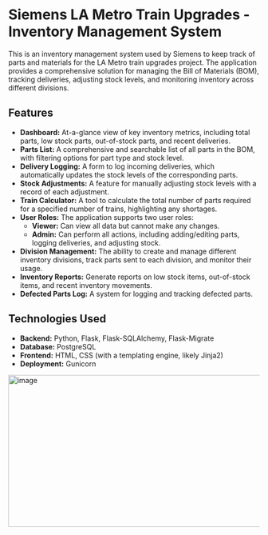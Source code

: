 # Siemens LA Metro Train Upgrades - Inventory Management System

This is an inventory management system used by Siemens to keep track of parts and materials for the LA Metro train upgrades project. The application provides a comprehensive solution for managing the Bill of Materials (BOM), tracking deliveries, adjusting stock levels, and monitoring inventory across different divisions.

## Features

- **Dashboard:** At-a-glance view of key inventory metrics, including total parts, low stock parts, out-of-stock parts, and recent deliveries.
- **Parts List:** A comprehensive and searchable list of all parts in the BOM, with filtering options for part type and stock level.
- **Delivery Logging:** A form to log incoming deliveries, which automatically updates the stock levels of the corresponding parts.
- **Stock Adjustments:** A feature for manually adjusting stock levels with a record of each adjustment.
- **Train Calculator:** A tool to calculate the total number of parts required for a specified number of trains, highlighting any shortages.
- **User Roles:** The application supports two user roles:
    - **Viewer:** Can view all data but cannot make any changes.
    - **Admin:** Can perform all actions, including adding/editing parts, logging deliveries, and adjusting stock.
- **Division Management:** The ability to create and manage different inventory divisions, track parts sent to each division, and monitor their usage.
- **Inventory Reports:** Generate reports on low stock items, out-of-stock items, and recent inventory movements.
- **Defected Parts Log:** A system for logging and tracking defected parts.

## Technologies Used

- **Backend:** Python, Flask, Flask-SQLAlchemy, Flask-Migrate
- **Database:** PostgreSQL
- **Frontend:** HTML, CSS (with a templating engine, likely Jinja2)
- **Deployment:** Gunicorn
<img width="1336" height="304" alt="image" src="https://github.com/user-attachments/assets/b6c76d31-c6d4-41c0-9cb5-4f1c72335d35" />
